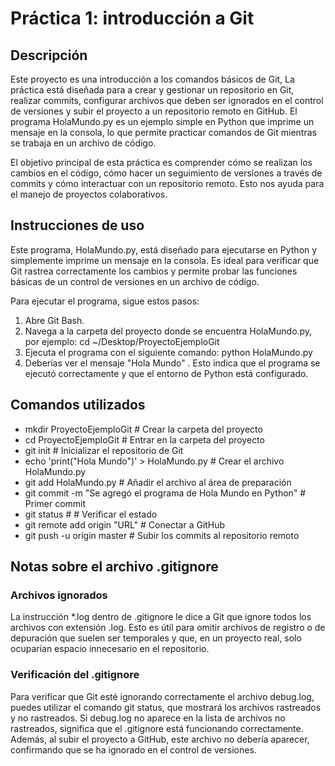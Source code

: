 # Práctica 1: introducción a Git

## Descripción
Este proyecto es una introducción a los comandos básicos de Git, La práctica está diseñada para a crear y gestionar un repositorio en Git, realizar commits, configurar archivos que deben ser ignorados en el control de versiones y subir el proyecto a un repositorio remoto en GitHub. El programa HolaMundo.py es un ejemplo simple en Python que imprime un mensaje en la consola, lo que permite practicar comandos de Git mientras se trabaja en un archivo de código.

El objetivo principal de esta práctica es comprender cómo se realizan los cambios en el código, cómo hacer un seguimiento de versiones a través de commits y cómo interactuar con un repositorio remoto. Esto nos ayuda para el manejo de proyectos colaborativos.

## Instrucciones de uso
Este programa, HolaMundo.py, está diseñado para ejecutarse en Python y simplemente imprime un mensaje en la consola. Es ideal para verificar que Git rastrea correctamente los cambios y permite probar las funciones básicas de un control de versiones en un archivo de código.

Para ejecutar el programa, sigue estos pasos:

1. Abre Git Bash.
2. Navega a la carpeta del proyecto donde se encuentra HolaMundo.py, por ejemplo: cd ~/Desktop/ProyectoEjemploGit
3. Ejecuta el programa con el siguiente comando: python HolaMundo.py
4. Deberías ver el mensaje "Hola Mundo" . Esto indica que el programa se ejecutó correctamente y que el entorno de Python está configurado.

## Comandos utilizados
- mkdir ProyectoEjemploGit                                        # Crear la carpeta del proyecto
- cd ProyectoEjemploGit                                           # Entrar en la carpeta del proyecto
- git init                                                        # Inicializar el repositorio de Git
- echo 'print("Hola Mundo")' > HolaMundo.py                       # Crear el archivo HolaMundo.py
- git add HolaMundo.py                                            # Añadir el archivo al área de preparación
- git commit -m "Se agregó el programa de Hola Mundo en Python"   # Primer commit
- git status                                #                     # Verificar el estado
- git remote add origin "URL"                                     # Conectar a GitHub
- git push -u origin master                                       # Subir los commits al repositorio remoto




## Notas sobre el archivo .gitignore
### Archivos ignorados
La instrucción *.log dentro de .gitignore le dice a Git que ignore todos los archivos con extensión .log. Esto es útil para omitir archivos de registro o de depuración que suelen ser temporales y que, en un proyecto real, solo ocuparían espacio innecesario en el repositorio.

### Verificación del .gitignore
Para verificar que Git esté ignorando correctamente el archivo debug.log, puedes utilizar el comando git status, que mostrará los archivos rastreados y no rastreados. Si debug.log no aparece en la lista de archivos no rastreados, significa que el .gitignore está funcionando correctamente. Además, al subir el proyecto a GitHub, este archivo no debería aparecer, confirmando que se ha ignorado en el control de versiones.







